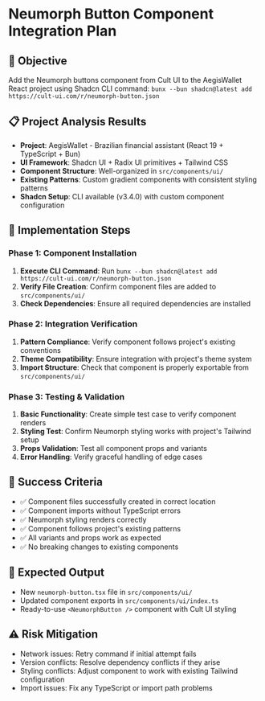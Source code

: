 # Neumorph Button Component Integration Plan

## 🎯 Objective
Add the Neumorph buttons component from Cult UI to the AegisWallet React project using Shadcn CLI command: `bunx --bun shadcn@latest add https://cult-ui.com/r/neumorph-button.json`

## 📋 Project Analysis Results
- **Project**: AegisWallet - Brazilian financial assistant (React 19 + TypeScript + Bun)
- **UI Framework**: Shadcn UI + Radix UI primitives + Tailwind CSS
- **Component Structure**: Well-organized in `src/components/ui/` 
- **Existing Patterns**: Custom gradient components with consistent styling patterns
- **Shadcn Setup**: CLI available (v3.4.0) with custom component configuration

## 🔄 Implementation Steps

### Phase 1: Component Installation
1. **Execute CLI Command**: Run `bunx --bun shadcn@latest add https://cult-ui.com/r/neumorph-button.json`
2. **Verify File Creation**: Confirm component files are added to `src/components/ui/`
3. **Check Dependencies**: Ensure all required dependencies are installed

### Phase 2: Integration Verification  
1. **Pattern Compliance**: Verify component follows project's existing conventions
2. **Theme Compatibility**: Ensure integration with project's theme system
3. **Import Structure**: Check that component is properly exportable from `src/components/ui/`

### Phase 3: Testing & Validation
1. **Basic Functionality**: Create simple test case to verify component renders
2. **Styling Test**: Confirm Neumorph styling works with project's Tailwind setup
3. **Props Validation**: Test all component props and variants
4. **Error Handling**: Verify graceful handling of edge cases

## 🎯 Success Criteria
- ✅ Component files successfully created in correct location
- ✅ Component imports without TypeScript errors  
- ✅ Neumorph styling renders correctly
- ✅ Component follows project's existing patterns
- ✅ All variants and props work as expected
- ✅ No breaking changes to existing components

## 🔧 Expected Output
- New `neumorph-button.tsx` file in `src/components/ui/`
- Updated component exports in `src/components/ui/index.ts`
- Ready-to-use `<NeumorphButton />` component with Cult UI styling

## ⚠️ Risk Mitigation
- Network issues: Retry command if initial attempt fails
- Version conflicts: Resolve dependency conflicts if they arise  
- Styling conflicts: Adjust component to work with existing Tailwind configuration
- Import issues: Fix any TypeScript or import path problems